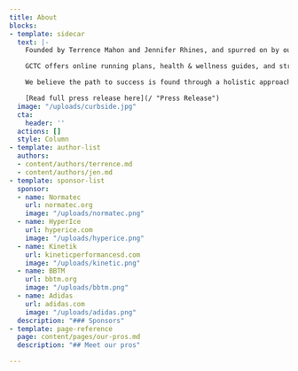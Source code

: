 ```yaml
---
title: About
blocks:
- template: sidecar
  text: |-
    Founded by Terrence Mahon and Jennifer Rhines, and spurred on by our team of professional runners, Golden Coast Track Club is about teaching athletes the fundamentals of sport and life. As the name suggests we are located on the California Coast in San Diego, but no one is limited from joining our athletic community.

    GCTC offers online running plans, health & wellness guides, and strength programs so people all over the world have the opportunity to get involved. These programs range from fundamental to highly individualized, with access to information provided by world class coaches and athletes.

    We believe the path to success is found through a holistic approach to training and a strong sense of community. This culture is what fuels GCTC, and helps our runners to stay committed to their athletic endeavors. By joining our team you are taking the first step in breaking down barriers and achieving your goals.

    [Read full press release here](/ "Press Release")
  image: "/uploads/curbside.jpg"
  cta:
    header: ''
  actions: []
  style: Column
- template: author-list
  authors:
  - content/authors/terrence.md
  - content/authors/jen.md
- template: sponsor-list
  sponsor:
  - name: Normatec
    url: normatec.org
    image: "/uploads/normatec.png"
  - name: HyperIce
    url: hyperice.com
    image: "/uploads/hyperice.png"
  - name: Kinetik
    url: kineticperformancesd.com
    image: "/uploads/kinetic.png"
  - name: BBTM
    url: bbtm.org
    image: "/uploads/bbtm.png"
  - name: Adidas
    url: adidas.com
    image: "/uploads/adidas.png"
  description: "### Sponsors"
- template: page-reference
  page: content/pages/our-pros.md
  description: "## Meet our pros"

---
```

